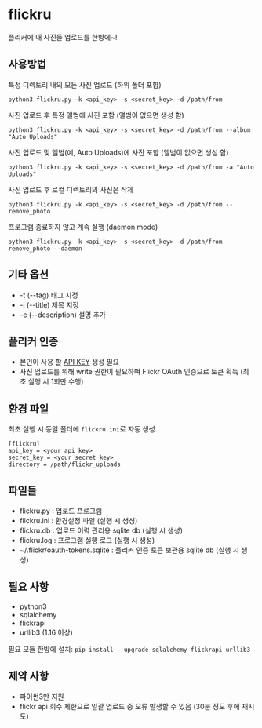 # flickru

플리커에 내 사진들 업로드를 한방에~!


## 사용방법

특정 디렉토리 내의 모든 사진 업로드 (하위 폴더 포함)

    python3 flickru.py -k <api_key> -s <secret_key> -d /path/from

사진 업로드 후 특정 앨범에 사진 포함 (앨범이 없으면 생성 함)

    python3 flickru.py -k <api_key> -s <secret_key> -d /path/from --album "Auto Uploads"

사진 업로드 및 앨범(예, Auto Uploads)에 사진 포함 (앨범이 없으면 생성 함)

    python3 flickru.py -k <api_key> -s <secret_key> -d /path/from -a "Auto Uploads"

사진 업로드 후 로컬 디렉토리의 사진은 삭제

    python3 flickru.py -k <api_key> -s <secret_key> -d /path/from --remove_photo

프로그램 종료하지 않고 계속 실행 (daemon mode)

    python3 flickru.py -k <api_key> -s <secret_key> -d /path/from --remove_photo --daemon


## 기타 옵션

* -t (--tag) 태그 지정
* -i (--title) 제목 지정
* -e (--description) 설명 추가 


## 플리커 인증

* 본인이 사용 할 [API KEY](https://www.flickr.com/services/api/keys/) 생성 필요 
* 사진 업로드를 위해 write 권한이 필요하며 Flickr OAuth 인증으로 토큰 획득 (최초 실행 시 1회만 수행)


## 환경 파일

최초 실행 시 동일 폴더에 `flickru.ini`로 자동 생성.

```
[flickru]
api_key = <your api key>
secret_key = <your secret key>
directory = /path/flickr_uploads
```


## 파일들
* flickru.py   : 업로드 프로그램 
* flickru.ini  : 환경설정 파일 (실행 시 생성)
* flickru.db   : 업로드 이력 관리용 sqlite db (실행 시 생성)
* flickru.log  : 프로그램 실행 로그 (실행 시 생성)
* ~/.flickr/oauth-tokens.sqlite  : 플리커 인증 토큰 보관용 sqlite db (실행 시 생성)


## 필요 사항

* python3
* sqlalchemy
* flickrapi
* urllib3 (1.16 이상) 

필요 모듈 한방에 설치: `pip install --upgrade sqlalchemy flickrapi urllib3`


## 제약 사항

* 파이썬3만 지원
* flickr api 회수 제한으로 일괄 업로드 중 오류 발생할 수 있음 (30분 정도 후에 재시도)
